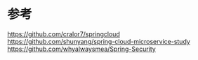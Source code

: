 # 参考

<https://github.com/cralor7/springcloud>  
<https://github.com/shunyang/spring-cloud-microservice-study>
<https://github.com/whyalwaysmea/Spring-Security>
